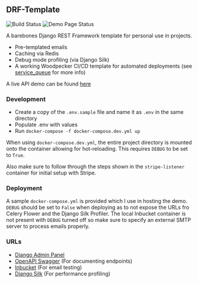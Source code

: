 ## DRF-Template

![Build Status](https://woodpecker.06222001.xyz/api/badges/2/status.svg)
![Demo Page Status](https://stats.06222001.xyz/api/badge/119/status)

A barebones Django REST Framework template for personal use in projects.

- Pre-templated emails
- Caching via Redis
- Debug mode profiling (via Django Silk)
- A working Woodpecker CI/CD template for automated deployments (see [service_queue](https://github.com/lemeow125/Service_Queue) for more info)

A live API demo can be found [here](https://api.template.06222001.xyz/api/v1/swagger)

### Development

- Create a copy of the `.env.sample` file and name it as `.env` in the same directory
- Populate .env with values
- Run `docker-compose -f docker-compose.dev.yml up`

When using `docker-compose.dev.yml`, the entire project directory is mounted onto the container allowing for hot-reloading. This requires `DEBUG` to be set to `True`.

Also make sure to follow through the steps shown in the `stripe-listener` container for initial setup with Stripe.

### Deployment

A sample `docker-compose.yml` is provided which I use in hosting the demo. `DEBUG` should be set to `False` when deploying as to not expose the URLs fro Celery Flower and the Django Silk Profiler. The local Inbucket container is not present with `DEBUG` turned off so make sure to specify an external SMTP server to process emails properly.

### URLs

- [Django Admin Panel](http://localhost:8000/api/v1/admin)
- [OpenAPI Swagger](http://localhost:8000/api/v1/swagger) (For documenting endpoints)
- [Inbucket](http://localhost:8025) (For email testing)
- [Django Silk](http://localhost:8000/api/v1/silk) (For performance profiling)
